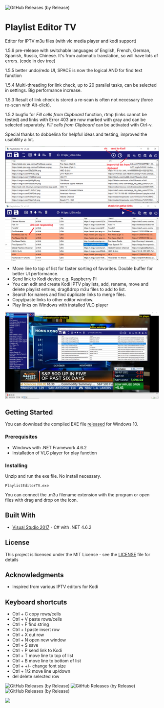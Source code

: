 
![GitHub Releases (by Release)](https://img.shields.io/github/downloads/Isayso/PlaylistEditorTV/total)


# Playlist Editor TV
Editor for IPTV m3u files (with vlc media player and kodi support)

1.5.6 pre-release with switchable languages of English, French, German, Spanish, Russia, Chinese. It's from automatic translation, so will have lots of errors. (code in dev tree)

1.5.5 better undo/redo UI, SPACE is now the logical AND for find text function

1.5.4 Multi-threading for link check, up to 20 parallel tasks, can be selected in settings. Big performance increase. 

1.5.3 Result of link check is stored a re-scan is often not necessary (force re-scan with Alt-click).

1.5.2 bugfix for *Fill cells from Clipboard* function, rtmp (links cannot be tested) and links with Error 403 are now marked with gray and can be selected separately. *Fill cells from Clipboard* can be activated with Ctrl-v. 

 
  Special thanks to dobbelina for helpful ideas and testing, improved the usablility a lot. 

![UI](screenshot_1.4.PNG)
![UI](KodiPlaylistEditorTV1.3a.PNG)


- Move line to top of list for faster sorting of favorites. Double buffer for better UI performance.
- Send link to Kodi device e.g. Raspberry PI
- You can edit and create Kodi IPTV playlists, add, rename, move and delete playlist entries, drag&drop m3u files to add to list. 
- Search for names and find duplicate links to merge files. 
- Copy/paste links to other editor window. 
- Play links on Windows with installed VLC player 

![UI](player.png)



## Getting Started

You can download the compiled EXE file [released](https://github.com/Isayso/PlaylistEditorTV/releases) for Windows 10.  


### Prerequisites

- Windows with .NET Framework 4.6.2
- Installation of VLC player for play function 


### Installing

Unzip and run the exe file. No install necessary.


```
PlaylistEditorTV.exe
```


You can connect the .m3u filename extension with the program or open files with drag and drop on the icon.


## Built With

* [Visual Studio 2017](https://visualstudio.microsoft.com/) - C# with .NET 4.6.2


## License

This project is licensed under the MIT License - see the [LICENSE](LICENSE) file for details

## Acknowledgments

* Inspired from various IPTV editors for Kodi

## Keyboard shortcuts
- Ctrl + C copy rows/cells
- Ctrl + V paste rows/cells
- Ctrl + F find string
- Ctrl + I paste insert row
- Ctrl + X cut row
- Ctrl + N open new window
- Ctrl + S save
- Ctrl + P send link to Kodi
- Ctrl + T move line to top of list
- Ctrl + B move line to bottom of list
- Ctrl + +/- change font size
- Ctrl + 1/2 move line up/down
- del    delete selected row


![GitHub Releases (by Release)](https://img.shields.io/github/downloads/Isayso/PlaylistEditorTV/v1.5.4/total)
![GitHub Releases (by Release)](https://img.shields.io/github/downloads/Isayso/PlaylistEditorTV/v1.5.5/total)
![GitHub Releases (by Release)](https://img.shields.io/github/downloads/Isayso/PlaylistEditorTV/v1.5.6/total)

[![](https://www.paypalobjects.com/en_US/i/btn/btn_donate_SM.gif)](https://www.paypal.com/cgi-bin/webscr?cmd=_s-xclick&hosted_button_id=8FF26SM3X8UAN)

